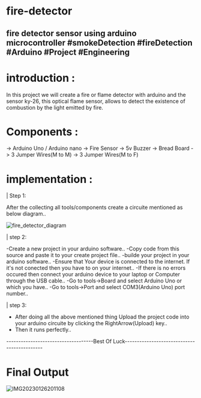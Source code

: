 # fire-detector
fire detector sensor using arduino microcontroller #smokeDetection #fireDetection #Arduino #Project #Engineering
------------------------------------------------------------------------------------------------------------------------------
# introduction :
  In this project we will create a fire or flame detector with arduino and the sensor ky-26, this optical flame sensor, allows to detect the existence of combustion by the light emitted by fire.

# Components : 

-> Arduino Uno / Arduino nano
-> Fire Sensor
-> 5v Buzzer
-> Bread Board
-> 3 Jumper Wires(M to M)
-> 3 Jumper Wires(M to F)

# implementation :

| Step 1:

  After the collecting all tools/components create  a circuite mentioned as below diagram..
  
  ![fire_detector_diagram](https://user-images.githubusercontent.com/118722790/215060964-6e1756d5-f653-40ff-a537-455eda3dd817.png)
  

| step 2:

-Create a new project in your arduino software..
-Copy code from this source and paste it to your create project file..
-builde your project in your arduino software..
-Ensure that Your device is connected to the internet. If it's not conected then you have to on your internet..
-If there is  no errors occured then connect your arduino device to your laptop or Computer through the USB cable..
-Go to tools->Board and select Arduino Uno or which you have..
-Go to tools->Port and select COM3(Arduino Uno) port number..

| step 3:
- After doing all the above mentioned thing Upload the project code into your arduino circuite by clicking the RightArrow(Upload) key..
- Then it runs perfectly..

------------------------------------Best Of Luck--------------------------------------------
# Final Output

![IMG20230126201108](https://user-images.githubusercontent.com/118722790/215065279-7d6b2597-7df4-413d-948e-481c1c4d1c8c.jpg)

